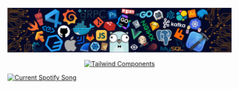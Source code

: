 ![](https://github.com/Giunco171/Giunco171/blob/main/README_header.png)

<div align="center">

[![Tailwind Components][logo-url]][site-url]  

</div>


[logo-url]: https://media0.giphy.com/media/v1.Y2lkPTc5MGI3NjExNnI0MWNtMTZpMHh5OGM0NGplMmxjenJ0NG45dGpibnJicmF3emtoeSZlcD12MV9pbnRlcm5hbF9naWZfYnlfaWQmY3Q9Zw/61VzGiRUQp3pZ8omne/giphy.gif
[site-url]: https://daisyui.com/


<a href="https://Giunco171.pythonanywhere.com/link">
  <img
    src="https://Giunco171.pythonanywhere.com?spin=true&scan=true&eq_color=rainbow&theme=dark"
    alt="Current Spotify Song"
  />
</a>
